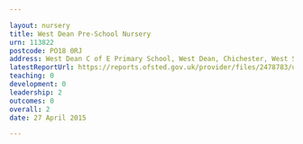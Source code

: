 ```yaml
---

layout: nursery
title: West Dean Pre-School Nursery
urn: 113822
postcode: PO18 0RJ
address: West Dean C of E Primary School, West Dean, Chichester, West Sussex, PO18 0RJ
latestReportUrl: https://reports.ofsted.gov.uk/provider/files/2478783/urn/113822.pdf
teaching: 0
development: 0
leadership: 2
outcomes: 0
overall: 2
date: 27 April 2015

---
```

